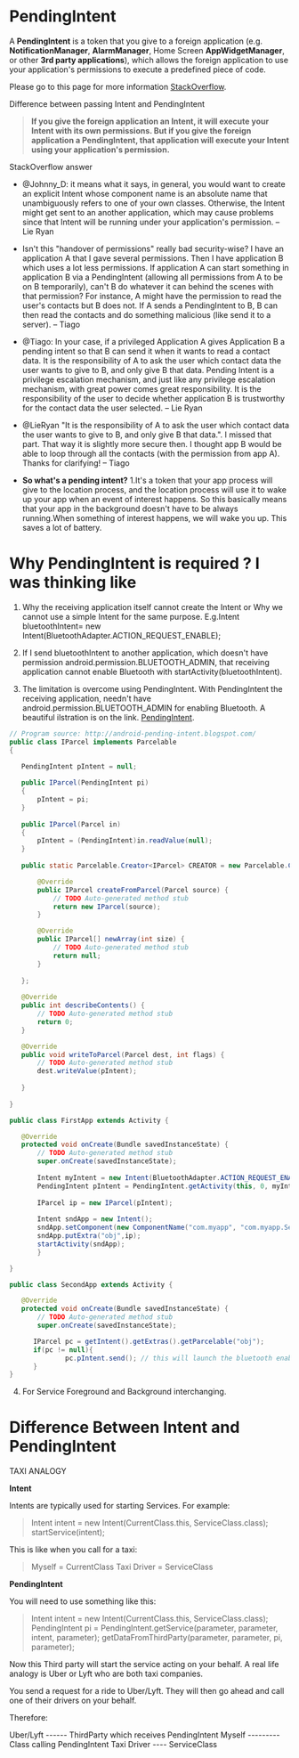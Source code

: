 # PendingIntent 
A **PendingIntent** is a token that you give to a foreign application (e.g. **NotificationManager**, **AlarmManager**, 
Home Screen **AppWidgetManager**, or other **3rd party applications**), which allows the foreign application to use your application's 
permissions to execute a predefined piece of code.

Please go to this page for more information [StackOverflow](https://stackoverflow.com/questions/2808796/what-is-an-android-pendingintent).

Difference between passing Intent and PendingIntent
> **If you give the foreign application an Intent, it will execute your Intent with its own permissions. But if you give the foreign application a PendingIntent, that application will execute your Intent using your application's permission.**

StackOverflow answer
- @Johnny_D: it means what it says, in general, you would want to create an explicit Intent whose component name is an absolute name that unambiguously refers to one of your own classes. Otherwise, the Intent might get sent to an another application, which may cause problems since that Intent will be running under your application's permission. – Lie Ryan 

- Isn't this "handover of permissions" really bad security-wise? I have an application A that I gave several permissions. Then I have application B which uses a lot less permissions. If application A can start something in application B via a PendingIntent (allowing all permissions from A to be on B temporarily), can't B do whatever it can behind the scenes with that permission? For instance, A might have the permission to read the user's contacts but B does not. If A sends a PendingIntent to B, B can then read the contacts and do something malicious (like send it to a server). – Tiago

- @Tiago: In your case, if a privileged Application A gives Application B a pending intent so that B can send it when it wants to read a contact data. It is the responsibility of A to ask the user which contact data the user wants to give to B, and only give B that data. Pending Intent is a privilege escalation mechanism, and just like any privilege escalation mechanism, with great power comes great responsibility. It is the responsibility of the user to decide whether application B is trustworthy for the contact data the user selected. – Lie Ryan

- @LieRyan "It is the responsibility of A to ask the user which contact data the user wants to give to B, and only give B that data.". I missed that part. That way it is slightly more secure then. I thought app B would be able to loop through all the contacts (with the permission from app A). Thanks for clarifying! – Tiago

- **So what's a pending intent?**
  1.It's a token that your app process will give to the location process, and the location process will use it to wake up your app when   an event of interest happens. So this basically means that your app in the background doesn't have to be always running.When something   of interest happens, we will wake you up. This saves a lot of battery.


# Why PendingIntent is required ? I was thinking like

1. Why the receiving application itself cannot create the Intent or Why we cannot use a simple Intent for the same purpose.
   E.g.Intent bluetoothIntent= new Intent(BluetoothAdapter.ACTION_REQUEST_ENABLE);

2. If I send bluetoothIntent to another application, which doesn't have permission android.permission.BLUETOOTH_ADMIN, that receiving      application cannot enable Bluetooth with startActivity(bluetoothIntent).

3. The limitation is overcome using PendingIntent. With PendingIntent the receiving application, needn't have 
   android.permission.BLUETOOTH_ADMIN for enabling Bluetooth.
   A beautiful ilstration is on the link. [PendingIntent](http://android-pending-intent.blogspot.com/).
  
 ```java
 // Program source: http://android-pending-intent.blogspot.com/
public class IParcel implements Parcelable
{

    PendingIntent pIntent = null;
   
    public IParcel(PendingIntent pi)
    {
        pIntent = pi;
    }
   
    public IParcel(Parcel in)
    {
        pIntent = (PendingIntent)in.readValue(null);
    }
   
    public static Parcelable.Creator<IParcel> CREATOR = new Parcelable.Creator<IParcel>(){

        @Override
        public IParcel createFromParcel(Parcel source) {
            // TODO Auto-generated method stub
            return new IParcel(source);
        }

        @Override
        public IParcel[] newArray(int size) {
            // TODO Auto-generated method stub
            return null;
        }
       
    };
  
    @Override
    public int describeContents() {
        // TODO Auto-generated method stub
        return 0;
    }

    @Override
    public void writeToParcel(Parcel dest, int flags) {
        // TODO Auto-generated method stub
        dest.writeValue(pIntent);
       
    }
   
}

public class FirstApp extends Activity {

    @Override
    protected void onCreate(Bundle savedInstanceState) {
        // TODO Auto-generated method stub
        super.onCreate(savedInstanceState);
    
        Intent myIntent = new Intent(BluetoothAdapter.ACTION_REQUEST_ENABLE);
        PendingIntent pIntent = PendingIntent.getActivity(this, 0, myIntent,PendingIntent.FLAG_ONE_SHOT);//FLAG_ONE_SHOT - only once pIntent can use the myIntent
     
        IParcel ip = new IParcel(pIntent);
    
        Intent sndApp = new Intent();
        sndApp.setComponent(new ComponentName("com.myapp", "com.myapp.SecondApp"));
        sndApp.putExtra("obj",ip);
        startActivity(sndApp);
        }

}

public class SecondApp extends Activity {

    @Override
    protected void onCreate(Bundle savedInstanceState) {
        // TODO Auto-generated method stub
        super.onCreate(savedInstanceState);

       IParcel pc = getIntent().getExtras().getParcelable("obj");
       if(pc != null){
               pc.pIntent.send(); // this will launch the bluetooth enabling activity
       }
}
 ```

4. For Service Foreground and Background interchanging. 
   
# Difference Between Intent and PendingIntent

TAXI ANALOGY

**Intent**

Intents are typically used for starting Services. For example:

> Intent intent = new Intent(CurrentClass.this, ServiceClass.class);
  startService(intent);
 
This is like when you call for a taxi:

> Myself = CurrentClass
 Taxi Driver = ServiceClass
 
**PendingIntent**

You will need to use something like this:

> Intent intent = new Intent(CurrentClass.this, ServiceClass.class);
  PendingIntent pi = PendingIntent.getService(parameter, parameter, intent, parameter);
  getDataFromThirdParty(parameter, parameter, pi, parameter);
  
Now this Third party will start the service acting on your behalf. A real life analogy is Uber or Lyft who are both taxi companies.

You send a request for a ride to Uber/Lyft. They will then go ahead and call one of their drivers on your behalf.

Therefore:

Uber/Lyft ------ ThirdParty which receives PendingIntent
Myself --------- Class calling PendingIntent
Taxi Driver ---- ServiceClass

